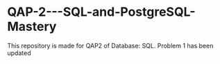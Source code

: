 # QAP-2---SQL-and-PostgreSQL-Mastery
This repository is made for QAP2 of Database: SQL. 
Problem 1 has been updated
